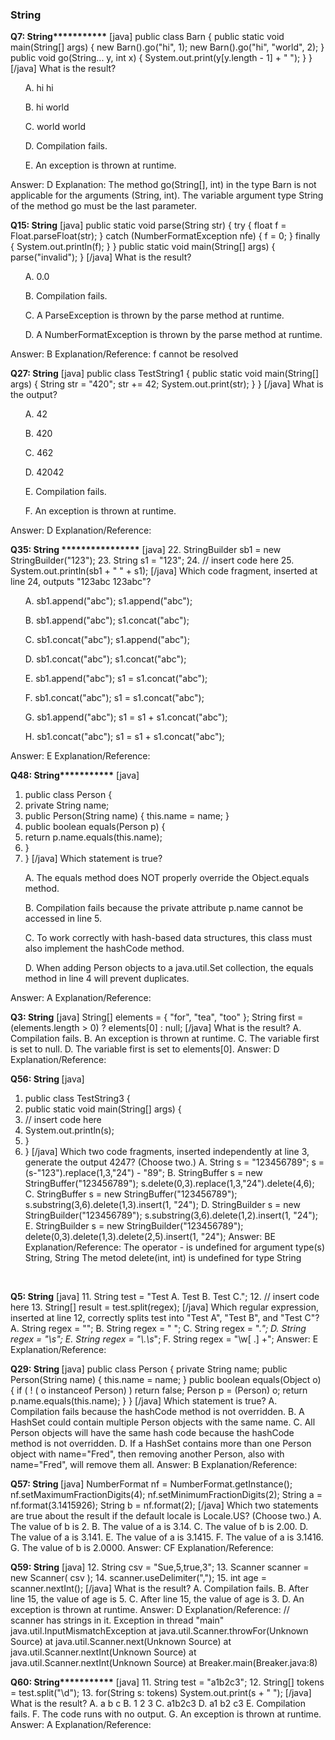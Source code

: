 
### String
<strong>Q7: String***********</strong>
[java]
public class Barn {
public static void main(String[] args) {
new Barn().go("hi", 1);
new Barn().go("hi", "world", 2);
}
public void go(String... y, int x) {
System.out.print(y[y.length - 1] + " ");
}
}
[/java]
What is the result?
<ul>A. hi hi</ul>
<ul>B. hi world</ul>
<ul>C. world world</ul>
<ul>D. Compilation fails.</ul>
<ul>E. An exception is thrown at runtime.</ul>
Answer: D
Explanation: The method go(String[], int) in the type Barn is not applicable for the arguments (String, int). The variable argument type String of the method go must be the last parameter.
<br/>

<strong>Q15: String</strong>
[java]
public static void parse(String str) {
try {
float f = Float.parseFloat(str);
} catch (NumberFormatException nfe) {
f = 0;
} finally {
System.out.println(f);
}
}
public static void main(String[] args) {
parse("invalid");
}
[/java]
What is the result?
<ul>A. 0.0</ul>
<ul>B. Compilation fails.</ul>
<ul>C. A ParseException is thrown by the parse method at runtime.</ul>
<ul>D. A NumberFormatException is thrown by the parse method at runtime.</ul>
Answer: B
Explanation/Reference: f cannot be resolved
<br/>

<strong>Q27: String</strong>
[java]
public class TestString1 {
public static void main(String[] args) {
String str = "420";
str += 42;
System.out.print(str);
}
}
[/java]
What is the output?
<ul>A. 42</ul>
<ul>B. 420</ul>
<ul>C. 462</ul>
<ul>D. 42042</ul>
<ul>E. Compilation fails.</ul>
<ul>F. An exception is thrown at runtime.</ul>
Answer: D
Explanation/Reference:
<br/>

<strong>Q35: String ****************</strong>
[java]
22. StringBuilder sb1 = new StringBuilder("123");
23. String s1 = "123";
24. // insert code here
25. System.out.println(sb1 + " " + s1);
[/java]
Which code fragment, inserted at line 24, outputs "123abc 123abc"?
<ul>A. sb1.append("abc"); s1.append("abc");</ul>
<ul>B. sb1.append("abc"); s1.concat("abc");</ul>
<ul>C. sb1.concat("abc"); s1.append("abc");</ul>
<ul>D. sb1.concat("abc"); s1.concat("abc");</ul>
<ul>E. sb1.append("abc"); s1 = s1.concat("abc");</ul>
<ul>F. sb1.concat("abc"); s1 = s1.concat("abc");</ul>
<ul>G. sb1.append("abc"); s1 = s1 + s1.concat("abc");</ul>
<ul>H. sb1.concat("abc"); s1 = s1 + s1.concat("abc");</ul>
Answer: E
Explanation/Reference:
<br/>

<strong>Q48: String***********</strong>
[java]
01. public class Person {
02. private String name;
03. public Person(String name) { this.name = name; }
04. public boolean equals(Person p) {
05. return p.name.equals(this.name);
06. }
07. }
[/java]
Which statement is true?
<ul>A. The equals method does NOT properly override the Object.equals method.</ul>
<ul>B. Compilation fails because the private attribute p.name cannot be accessed in line 5.</ul>
<ul>C. To work correctly with hash-based data structures, this class must also implement the hashCode
method.</ul>
<ul>D. When adding Person objects to a java.util.Set collection, the equals method in line 4 will prevent
duplicates.</ul>
Answer: A
Explanation/Reference:
<br/>

<strong>Q3: String</strong>
[java]
String[] elements = { "for", "tea", "too" };
String first = (elements.length > 0) ? elements[0] : null;
[/java]
What is the result?
A. Compilation fails.
B. An exception is thrown at runtime.
C. The variable first is set to null.
D. The variable first is set to elements[0].
Answer: D
Explanation/Reference:
<br/>


<strong>Q56: String </strong>
[java]
01. public class TestString3 {
02. public static void main(String[] args) {
03. // insert code here
04. System.out.println(s);
05. }
06. }
[/java]
Which two code fragments, inserted independently at line 3, generate the output 4247? (Choose two.)
A. String s = "123456789";
s = (s-"123").replace(1,3,"24") - "89";
B. StringBuffer s = new StringBuffer("123456789");
s.delete(0,3).replace(1,3,"24").delete(4,6);
C. StringBuffer s = new StringBuffer("123456789");
s.substring(3,6).delete(1,3).insert(1, "24");
D. StringBuilder s = new StringBuilder("123456789");
s.substring(3,6).delete(1,2).insert(1, "24");
E. StringBuilder s = new StringBuilder("123456789");
delete(0,3).delete(1,3).delete(2,5).insert(1, "24");
Answer: BE
Explanation/Reference:
The operator - is undefined for argument type(s) String, String
The metod delete(int, int) is undefined for type String
<br/>


<strong>Q5: String</strong>
[java]
11. String test = "Test A. Test B. Test C.";
12. // insert code here
13. String[] result = test.split(regex);
[/java]
Which regular expression, inserted at line 12, correctly splits test into "Test A", "Test B", and "Test C"?
A. String regex = "";
B. String regex = " ";
C. String regex = ".*";
D. String regex = "\\s";
E. String regex = "\\.\\s*";
F. String regex = "\\w[ \.] +";
Answer: E
Explanation/Reference:
<br/>


<strong>Q29: String </strong>
[java]
public class Person {
private String name;
public Person(String name) {
this.name = name;
}
public boolean equals(Object o) {
if ( ! ( o instanceof Person) ) return false;
Person p = (Person) o;
return p.name.equals(this.name);
}
}
[/java]
Which statement is true?
A. Compilation fails because the hashCode method is not overridden.
B. A HashSet could contain multiple Person objects with the same name.
C. All Person objects will have the same hash code because the hashCode method is not overridden.
D. If a HashSet contains more than one Person object with name="Fred", then removing another Person,
also with name="Fred", will remove them all.
Answer: B
Explanation/Reference:
<br/>


<strong>Q57: String </strong>
[java]
NumberFormat nf = NumberFormat.getInstance();
nf.setMaximumFractionDigits(4);
nf.setMinimumFractionDigits(2);
String a = nf.format(3.1415926);
String b = nf.format(2);
[/java]
Which two statements are true about the result if the default locale is Locale.US? (Choose two.)
A. The value of b is 2.
B. The value of a is 3.14.
C. The value of b is 2.00.
D. The value of a is 3.141.
E. The value of a is 3.1415.
F. The value of a is 3.1416.
G. The value of b is 2.0000.
Answer: CF
Explanation/Reference:
<br/>

<strong>Q59: String</strong>
[java]
12. String csv = "Sue,5,true,3";
13. Scanner scanner = new Scanner( csv );
14. scanner.useDelimiter(",");
15. int age = scanner.nextInt();
[/java]
What is the result?
A. Compilation fails.
B. After line 15, the value of age is 5.
C. After line 15, the value of age is 3.
D. An exception is thrown at runtime.
Answer: D
Explanation/Reference: // scanner has strings in it.
Exception in thread "main" java.util.InputMismatchException
at java.util.Scanner.throwFor(Unknown Source)
at java.util.Scanner.next(Unknown Source)
at java.util.Scanner.nextInt(Unknown Source)
at java.util.Scanner.nextInt(Unknown Source)
at Breaker.main(Breaker.java:8)
<br/>

<strong>Q60: String***********</strong>
[java]
11. String test = "a1b2c3";
12. String[] tokens = test.split("\\d");
13. for(String s: tokens) System.out.print(s + " ");
[/java]
What is the result?
A. a b c
B. 1 2 3
C. a1b2c3
D. a1 b2 c3
E. Compilation fails.
F. The code runs with no output.
G. An exception is thrown at runtime.
Answer: A
Explanation/Reference:
